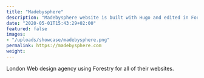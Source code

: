```yaml
---
title: "Madebysphere"
description: "Madebysphere website is built with Hugo and edited in Forestry"
date: "2020-05-01T15:43:29+02:00"
featured: false
images:
- "/uploads/showcase/madebysphere.png"
permalink: https://madebysphere.com
weight:
---
```


London Web design agency using Forestry for all of their websites.
